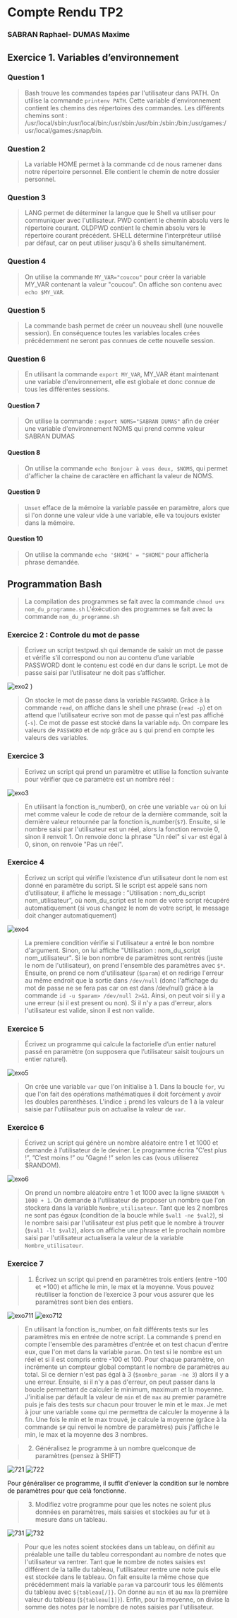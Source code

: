 # Compte Rendu TP2 
### SABRAN Raphael- DUMAS Maxime

## Exercice 1. Variables d’environnement

### Question 1
>Bash trouve les commandes tapées par l'utilisateur dans PATH. On utilise la commande `printenv PATH`. Cette variable d'environnement contient les chemins des répertoires des commandes. Les différents chemins sont : /usr/local/sbin:/usr/local/bin:/usr/sbin:/usr/bin:/sbin:/bin:/usr/games:/usr/local/games:/snap/bin.

### Question 2
>La variable HOME permet à la commande cd de nous ramener dans notre répertoire personnel. Elle contient le chemin de notre dossier personnel.

### Question 3
>LANG permet de déterminer la langue que le Shell va utiliser pour communiquer avec l'utilisateur.
PWD contient le chemin absolu vers le répertoire courant.
OLDPWD contient le chemin absolu vers le répertoire courant précédent.
SHELL détermine l’interpréteur utilisé par défaut, car on peut utiliser jusqu'à 6 shells simultanément. 

### Question 4
>On utilise la commande `MY_VAR="coucou"` pour créer la variable MY_VAR contenant la valeur "coucou". On affiche son contenu avec `echo $MY_VAR`.

### Question 5
>La commande bash permet de créer un nouveau shell (une nouvelle session). En conséquence toutes les variables locales crées précédemment ne seront pas connues de cette nouvelle session. 

### Question 6
>En utilisant la commande `export MY_VAR`, MY_VAR étant maintenant une variable d'environnement, elle est globale et donc connue de tous les différentes sessions.

#### Question 7
>On utilise la commande : `export NOMS="SABRAN DUMAS"` afin de créer une variable d'environnement NOMS qui prend comme valeur SABRAN DUMAS

#### Question 8
>On utilise la commande `echo Bonjour à vous deux, $NOMS`, qui permet d'afficher la chaine de caractère en affichant la valeur de NOMS.

#### Question 9
>`Unset` efface de la mémoire la variable passée en paramètre, alors que si l'on donne une valeur vide à une variable, elle va toujours exister dans la mémoire.

#### Question 10
>On utilise la commande `echo '$HOME' = "$HOME"` pour afficherla phrase demandée.


## Programmation Bash 
>La compilation des programmes se fait avec la commande `chmod u+x nom_du_programme.sh`
>L'éxécution des programmes se fait avec la commande `nom_du_programme.sh`

### Exercice 2 : Controle du mot de passe
>Écrivez un script testpwd.sh qui demande de saisir un mot de passe et vérifie s’il correspond ou non au
contenu d’une variable PASSWORD dont le contenu est codé en dur dans le script. Le mot de passe saisi par
l’utilisateur ne doit pas s’afficher.

![exo2](https://user-images.githubusercontent.com/60732798/74090771-98b5b980-4aaf-11ea-8474-8f23b0589e06.png)
)

>On stocke le mot de passe dans la variable `PASSWORD`. Grâce à la commande `read`, on affiche dans le shell une phrase (`read -p`) et on attend que l'utilisateur ecrive son mot de passe qui n'est pas affiché (`-s`). Ce mot de passe est stocké dans la variable `mdp`.
>On compare les valeurs de `PASSWORD` et de `mdp` grâce au `$` qui prend en compte les valeurs des variables.

### Exercice 3 
>Ecrivez un script qui prend un paramètre et utilise la fonction suivante pour vérifier que ce paramètre
est un nombre réel :

![exo3](https://user-images.githubusercontent.com/60732798/74090775-a703d580-4aaf-11ea-8f2b-2d54820af1b1.png)

>En utilisant la fonction is_number(), on crée une variable `var` où on lui met comme valeur le code de retour de la dernière commande, soit la dernière valeur retournée par la fonction is_number(`$?`). Ensuite, si le nombre saisi par l'utilisateur est un réel, alors la fonction renvoie 0, sinon il renvoit 1. On renvoie donc la phrase "Un réel" si `var` est égal à 0, sinon, on renvoie "Pas un réel".

### Exercice 4
>Écrivez un script qui vérifie l’existence d’un utilisateur dont le nom est donné en paramètre du script. Si le
script est appelé sans nom d’utilisateur, il affiche le message : ”Utilisation : nom_du_script nom_utilisateur”,
où nom_du_script est le nom de votre script récupéré automatiquement (si vous changez le nom de votre
script, le message doit changer automatiquement)

![exo4](https://user-images.githubusercontent.com/60732798/74090777-aff4a700-4aaf-11ea-8ebf-7b619c764cb3.png)

>La premiere condition vérifie si l'utilisateur a entré le bon nombre d'argument. Sinon, on lui affiche "Utilisation : nom_du_script nom_utilisateur".
>Si le bon nombre de paramètres sont rentrés (juste le nom de l'utilisateur), on prend l'ensemble des paramètres avec `$*`. Ensuite, on prend ce nom d'utilisateur (`$param`) et on redirige l'erreur au même endroit que la sortie dans `/dev/null` (donc l'affichage du mot de passe ne se fera pas car on est dans /dev/null) grâce à la commande `id -u $param> /dev/null 2>&1`. Ainsi, on peut voir si il y a une erreur (si il est present ou non). Si il n'y a pas d'erreur, alors l'utilisateur est valide, sinon il est non valide.

### Exercice 5 
>Écrivez un programme qui calcule la factorielle d’un entier naturel passé en paramètre (on supposera que
l’utilisateur saisit toujours un entier naturel).

![exo5](https://user-images.githubusercontent.com/60732798/74090779-baaf3c00-4aaf-11ea-97ff-814f560972f9.JPG)

>On crée une variable `var` que l'on initialise à 1. Dans la boucle `for`, vu que l'on fait des opérations mathématiques il doit forcément y avoir les doubles parenthèses. L'indice `i` prend les valeurs de  1 à la valeur saisie par l'utilisateur puis on actualise la valeur de `var`.

### Exercice 6
>Écrivez un script qui génère un nombre aléatoire entre 1 et 1000 et demande à l’utilisateur de le deviner.
Le programme écrira ”C’est plus !”, ”C’est moins !” ou ”Gagné !” selon les cas (vous utiliserez $RANDOM).

![exo6](https://user-images.githubusercontent.com/60732798/74100276-3c917a80-4b2d-11ea-8c27-fca63b279499.JPG)

>On prend un nombre aléatoire entre 1 et 1000 avec la ligne `$RANDOM % 1000 + 1`. On demande à l'utilisateur de proposer un nombre que l'on stockera dans la variable `Nombre_utilisateur`. Tant que les 2 nombres ne sont pas égaux (condition de la boucle while `$val1 -ne $val2`), si le nombre saisi par l'utilisateur est plus petit que le nombre à trouver (`$val1 -lt $val2`), alors on affiche une phrase et le prochain nombre saisi par l'utilisateur actualisera la valeur de la variable `Nombre_utilisateur`.

### Exercice 7 
>1. Écrivez un script qui prend en paramètres trois entiers (entre -100 et +100) et affiche le min, le max
et la moyenne. Vous pouvez réutiliser la fonction de l’exercice 3 pour vous assurer que les paramètres
sont bien des entiers.

![exo711](https://user-images.githubusercontent.com/60732798/74100955-b2e5ab00-4b34-11ea-8f18-83e5bf580fab.JPG)
![exo712](https://user-images.githubusercontent.com/60732798/74100959-bc6f1300-4b34-11ea-901e-d75bdd1d3a7a.JPG)

>En utilisant la fonction is_number, on fait différents tests sur les paramètres mis en entrée de notre script. La commande `$` prend en compte l'ensemble des paramètres d'entrée et on test chacun d'entre eux, que l'on met dans la variable `param`. On test si le nombre est un réel et si il est compris entre -100 et 100. Pour chaque paramètre, on incrémente un compteur global comptant le nombre de paramètres au total. Si ce dernier n'est pas égal à 3 (`$nombre_param -ne 3`) alors il y a une erreur. Ensuite, si il n'y a pas d'erreur, on peut passer dans la boucle permettant de calculer le minimum, maximum et la moyenne.
>J'initialise par défault la valeur de `min` et de `max` au premier paramètre puis je fais des tests sur chacun pour trouver le min et le max. Je met à jour une variable `somme` qui me permettra de calculer la moyenne à la fin. Une fois le min et le max trouvé, je calcule la moyenne (grâce à la commande `$#` qui renvoi le nombre de paramètres) puis j'affiche le min, le max et la moyenne des 3 nombres.

>2. Généralisez le programme à un nombre quelconque de paramètres (pensez à SHIFT)

![721](https://user-images.githubusercontent.com/60732798/74101110-86cb2980-4b36-11ea-847b-7e218cfd010d.JPG)
![722](https://user-images.githubusercontent.com/60732798/74101111-892d8380-4b36-11ea-80df-97b70a12b090.JPG)

Pour généraliser ce programme, il suffit d'enlever la condition sur le nombre de paramètres pour que celà fonctionne.

>3. Modifiez votre programme pour que les notes ne soient plus données en paramètres, mais saisies et
stockées au fur et à mesure dans un tableau.

![731](https://user-images.githubusercontent.com/60732798/74101309-a3686100-4b38-11ea-977b-685cfa99a9fe.JPG)
![732](https://user-images.githubusercontent.com/60732798/74101310-a4998e00-4b38-11ea-84b8-f5066ba273ec.JPG)

> Pour que les notes soient stockées dans un tableau, on définit au préalable une taille du tableu correspondant au nombre de notes que l'utilisateur va rentrer. Tant que le nombre de notes saisies est différent de la taille du tableau, l'utilisateur rentre une note puis elle est stockée dans le tableau. 
>On fait ensuite la même chose que précédemment mais la variable `param` va parcourir tous les éléments du tableau avec `${tableau[/]}`. On donne au `min` et au `max` la première valeur du tableau (`${tableau[1]}`). Enfin, pour la moyenne, on divise la somme des notes par le nombre de notes saisies par l'utilisateur.

